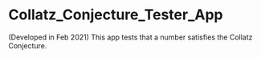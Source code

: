 # Collatz_Conjecture_Tester_App
(Developed in Feb 2021) This app tests that a number satisfies the Collatz Conjecture.  